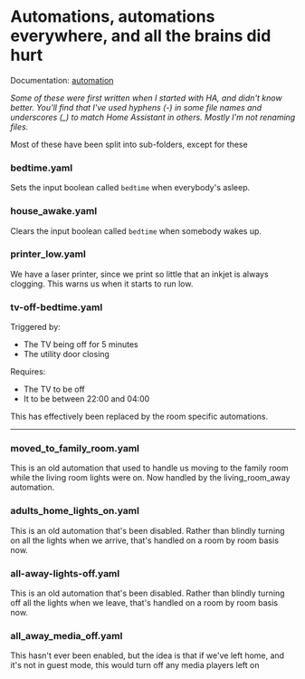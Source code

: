 # Automations, automations everywhere, and all the brains did hurt

Documentation: [automation](https://home-assistant.io/docs/automation/)

_Some of these were first written when I started with HA, and didn't know better. You'll find that I've used hyphens (-) in some file names and underscores (\_) to match Home Assistant in others. Mostly I'm not renaming files._

Most of these have been split into sub-folders, except for these

### bedtime.yaml

Sets the input boolean called `bedtime` when everybody's asleep.

### house_awake.yaml

Clears the input boolean called `bedtime` when somebody wakes up.

### printer_low.yaml

We have a laser printer, since we print so little that an inkjet is always clogging. This warns us when it starts to run low.

### tv-off-bedtime.yaml

Triggered by:

* The TV being off for 5 minutes
* The utility door closing

Requires:

* The TV to be off
* It to be between 22:00 and 04:00

This has effectively been replaced by the room specific automations.

---

### moved_to_family_room.yaml

This is an old automation that used to handle us moving to the family room while the living room lights were on. Now handled by the living_room_away automation.

### adults_home_lights_on.yaml

This is an old automation that's been disabled. Rather than blindly turning on all the lights when we arrive, that's handled on a room by room basis now.

### all-away-lights-off.yaml

This is an old automation that's been disabled. Rather than blindly turning off all the lights when we leave, that's handled on a room by room basis now.

### all_away_media_off.yaml

This hasn't ever been enabled, but the idea is that if we've left home, and it's not in guest mode, this would turn off any media players left on

